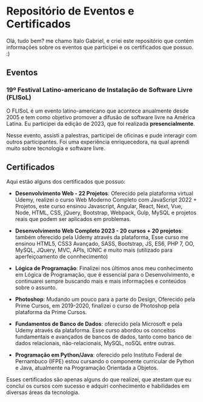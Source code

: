 # Repositório de Eventos e Certificados

Olá, tudo bem? me chamo Italo Gabriel, e criei este repositório que contém informações sobre os eventos que participei e os certificados que possuo. :)

## Eventos

### 19º Festival Latino-americano de Instalação de Software Livre (FLISoL)

O FLISoL é um evento latino-americano que acontece anualmente desde 2005 e tem como objetivo promover a difusão de software livre na América Latina. Eu participei da edição de 2023, que foi realizada **presencialmente**.

Nesse evento, assisti a palestras, participei de oficinas e pude interagir com outros participantes. Foi uma experiência enriquecedora, na qual aprendi muito sobre tecnologia e software livre.

## Certificados

Aqui estão alguns dos certificados que possuo:

- **Desenvolvimento Web - 22 Projetos**: Oferecido pela plataforma virtual Udemy, realizei o curso Web Moderno Completo com JavaScript 2022 + Projetos, este curso ensinou Javascript, Angular, React, Next, Vue, Node, HTML, CSS, jQuery, Bootstrap, Webpack, Gulp, MySQL e projetos reais que podem ser aplicados em problemas.

- **Desenvolvimento Web Completo 2023 - 20 cursos + 20 projetos**: também oferecido pela Udemy através da plataforma, Esse curso me ensinou HTML5, CSS3 Avançado, SASS, Bootstrap, JS, ES6, PHP 7, OO, MySQL, JQuery, MVC, APIs, IONIC e muito mais (utilizado para aperfeiçoamento de connhecimento)

- **Lógica de Programação**: Finalizei nos últimos anos meu conhecimento em Lógica de Programação, que é essencial para o Desenvolvimento, e continuarei sempre buscando mais e mais informações e conteúdos sobre o assunto.

- **Photoshop**: Mudando um pouco para a parte do Design, Oferecido pela Prime Cursos, em 2019-2020, finalizei o curso de Photoshop pela plataforma da Prime Cursos. 

- **Fundamentos de Banco de Dados**: oferecido pela Microsoft e pela Udemy através da plataforma. Esse curso abordou os conceitos fundamentais e avançados de bancos de dados, tanto como banco de dados relacionais, não-relacionais, MySQL, noSQL entre outras.

- **Programação em Python/Java**: oferecido pelo Instituto Federal de Pernambuco (IFPE) estou cursando o componente curricular de Python e Java, atualmente na Programação Orientada a Objetos.

Esses certificados são apenas alguns do que realizei, que atestam que eu concluí os cursos com sucesso e adquiri conhecimento e habilidades em diversas áreas da tecnologia.
